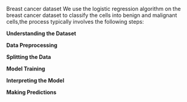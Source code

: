 Breast cancer dataset
We use the logistic regression algorithm on the breast cancer dataset to classify the cells into benign and malignant cells,the process typically involves the following steps:

**Understanding the Dataset**

**Data Preprocessing**

**Splitting the Data**

**Model Training**

**Interpreting the Model**

**Making Predictions**
